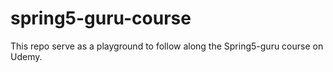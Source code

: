 # spring5-guru-course
This repo serve as a playground to follow along the Spring5-guru course on Udemy.
